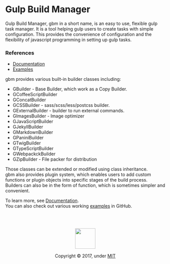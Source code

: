 # Gulp Build Manager

Gulp Build Manager, gbm in a short name, is an easy to use, flexible gulp task manager. It is a tool helping gulp users to create tasks with simple configuration. This provides the convenience of configuration and the flexibility of javascript programming in setting up gulp tasks.

### References
  - [Documentation][0]
  - [Examples][1]

gbm provides various built-in builder classes including:
  - GBuilder - Base Builder, which work as a Copy Builder.
  - GCoffeeScriptBuilder
  - GConcatBuilder
  - GCSSBuilder - sass/scss/less/postcss builder.
  - GExternalBuilder - builder to run external commands.
  - GImagesBuilder - Image optimizer
  - GJavaScriptBuilder
  - GJekyllBuilder
  - GMarkdownBuilder
  - GPaniniBuilder
  - GTwigBuilder
  - GTypeScriptBuilder
  - GWebpackckBuilder
  - GZipBuilder - File packer for distribution

Those classes can be extended or modified using class inheritance.<br>
gbm also provides plugin system, which enables users to add custom functions or plugin objects into specific stages of the build process.
Builders can also be in the form of function, which is sometimes simpler and convenient.

To learn more, see [Documentation][0].<br>
You can also check out various working [examples][1] in GitHub.

[0]: https://shnam7.github.io/gulp-build-manager/
[1]: ./examples

<br>
<br>
<p align="center">
  <img class="logo" src="https://shnam7.github.io/gulp-build-manager/images/gbm.svg" width="64px">
  <p align=center>Copyright &copy; 2017, under <a href="./LICENSE">MIT</a></p>
</div>
